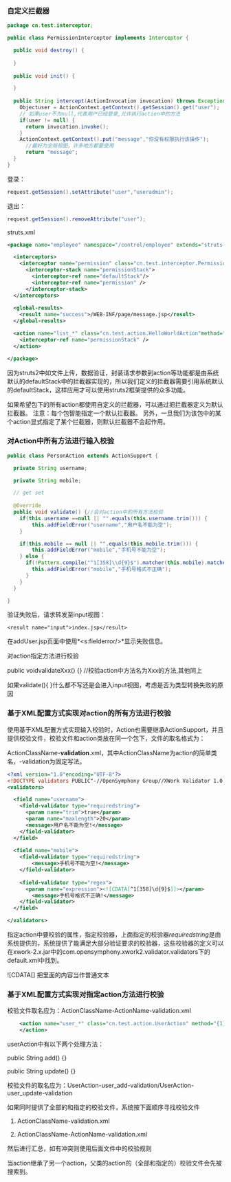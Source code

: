 ### 自定义拦截器

```java
package cn.test.interceptor;  

public class PermissionInterceptor implements Interceptor {  

  public void destroy() {  
       
  } 
    
  public void init() { 

  }  
  
  public String intercept(ActionInvocation invocation) throws Exception {  
    Objectuser = ActionContext.getContext().getSession().get("user");
    // 如果user不为null,代表用户已经登录,允许执行action中的方法  
    if(user != null) {
      return invocation.invoke();   
    } 
    ActionContext.getContext().put("message","你没有权限执行该操作");  
      //最好为全局视图，许多地方都要使用
      return "message";   
  }  
}

```

登录：
```java
request.getSession().setAttribute("user","useradmin");
```

退出：

```java
request.getSession().removeAttribute("user");
```

struts.xml

```xml
<package name="employee" namespace="/control/employee" extends="struts-default">  

  <interceptors>  
    <interceptor name="permission" class="cn.test.interceptor.PermissionInterceptor"/>  
      <interceptor-stack name="permissionStack">  
        <interceptor-ref name="defaultStack"/>  
        <interceptor-ref name="permission" />  
      </interceptor-stack>  
  </interceptors>  
  
  <global-results>  
    <result name="success">/WEB-INF/page/message.jsp</result>  
  </global-results>  

  <action name="list_*" class="cn.test.action.HelloWorldAction"method="{1}">  
    <interceptor-ref name="permissionStack" />  
  </action>  

</package>  
```

因为struts2中如文件上传，数据验证，封装请求参数到action等功能都是由系统默认的defaultStack中的拦截器实现的，所以我们定义的拦截器需要引用系统默认的defaultStack，这样应用才可以使用struts2框架提供的众多功能。

如果希望包下的所有action都使用自定义的拦截器，可以通过<default-interceptor-ref  name="permissionStack"/>把拦截器定义为默认拦截器。 注意：每个包智能指定一个默认拦截器。 另外，一旦我们为该包中的某个action显式指定了某个拦截器，则默认拦截器不会起作用。

### 对Action中所有方法进行输入校验

```java
public class PersonAction extends ActionSupport {  

  private String username;  

  private String mobile;  

  // get set  
      
  @Override  
  public void validate() {//会对action中的所有方法校验  
    if(this.username ==null || "".equals(this.username.trim())) {  
        this.addFieldError("username","用户名不能为空");  
    }  

    if(this.mobile == null || "".equals(this.mobile.trim())) {  
        this.addFieldError("mobile","手机号不能为空");  
    } else {  
      if(!Pattern.compile("^1[358]\\d{9}$").matcher(this.mobile).matches()) {  
        this.addFieldError("mobile","手机号格式不正确");  
      } 
    }  
  }

} 
```
验证失败后，请求转发至input视图：

```
<result name="input">index.jsp</result>
```
在addUser.jsp页面中使用*<s:fielderror/>*显示失败信息。

对action指定方法进行校验

public voidvalidateXxx() {}   //校验action中方法名为Xxx的方法,其他同上

如果validate(){  }什么都不写还是会进入input视图，考虑是否为类型转换失败的原因

### 基于XML配置方式实现对action的所有方法进行校验

使用基于XML配置方式实现输入校验时，Action也需要继承ActionSupport，并且提供校验文件，校验文件和action类放在同一个包下，文件的取名格式为：

ActionClassName-**validation**.xml，其中ActionClassName为action的简单类名，-validation为固定写法。

```xml
<?xml version="1.0"encoding="UTF-8"?>  
<!DOCTYPE validators PUBLIC"-//OpenSymphony Group//XWork Validator 1.0.3//EN""http://www.opensymphony.com/xwork/xwork-validator-1.0.3.dtd">  
<validators>  

  <field name="username">  
    <field-validator type="requiredstring">  
      <param name="trim">true</param>  
      <param name="maxlength">20</param>  
      <message>用户名不能为空!</message>  
    </field-validator>  
  </field>  
        
  <field name="mobile">  
    <field-validator type="requiredstring">  
        <message>手机号不能为空!</message>  
    </field-validator>  
    
    <field-validator type="regex">  
      <param name="expression"><![CDATA[^1[358]\d{9}$]]></param>  
        <message>手机号格式不正确!</message>  
    </field-validator>  
  </field>  

</validators>  
```
<field>指定action中要校验的属性，<field-validator>指定校验器，上面指定的校验器*requiredstring*是由系统提供的，系统提供了能满足大部分验证要求的校验器，这些校验器的定义可以在xwork-2.x.jar中的com.opensymphony.xwork2.validator.validators下的default.xml中找到。

![CDATA[] 把里面的内容当作普通文本

### 基于XML配置方式实现对指定action方法进行校验

校验文件取名应为：ActionClassName-ActionName-validation.xml
```xml
    <action name="user_*" class="cn.test.action.UserAction" method="{1}">  
    </action>  
```

userAction中有以下两个处理方法：

public String add() {}

public String update() {}

校验文件的取名应为：UserAction-user_add-validation/UserAction-user_update-validation

如果同时提供了全部的和指定的校验文件，系统按下面顺序寻找校验文件

1. ActionClassName-validation.xml

2. ActionClassName-ActionName-validation.xml

然后进行汇总，如有冲突则使用后面文件中的校验规则

当action继承了另一个action，父类的action的（全部和指定的）校验文件会先被搜索到。

